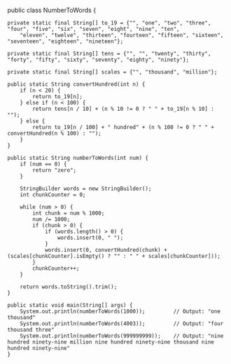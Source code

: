 public class NumberToWords {

    private static final String[] to_19 = {"", "one", "two", "three", "four", "five", "six", "seven", "eight", "nine", "ten", 
        "eleven", "twelve", "thirteen", "fourteen", "fifteen", "sixteen", "seventeen", "eighteen", "nineteen"};
    
    private static final String[] tens = {"", "", "twenty", "thirty", "forty", "fifty", "sixty", "seventy", "eighty", "ninety"};
    
    private static final String[] scales = {"", "thousand", "million"};
    
    public static String convertHundred(int n) {
        if (n < 20) {
            return to_19[n];
        } else if (n < 100) {
            return tens[n / 10] + (n % 10 != 0 ? " " + to_19[n % 10] : "");
        } else {
            return to_19[n / 100] + " hundred" + (n % 100 != 0 ? " " + convertHundred(n % 100) : "");
        }
    }
    
    public static String numberToWords(int num) {
        if (num == 0) {
            return "zero";
        }
        
        StringBuilder words = new StringBuilder();
        int chunkCounter = 0;
        
        while (num > 0) {
            int chunk = num % 1000;
            num /= 1000;
            if (chunk > 0) {
                if (words.length() > 0) {
                    words.insert(0, " ");
                }
                words.insert(0, convertHundred(chunk) + (scales[chunkCounter].isEmpty() ? "" : " " + scales[chunkCounter]));
            }
            chunkCounter++;
        }
        
        return words.toString().trim();
    }

    public static void main(String[] args) {
        System.out.println(numberToWords(1000));         // Output: "one thousand"
        System.out.println(numberToWords(4003));         // Output: "four thousand three"
        System.out.println(numberToWords(999999999));    // Output: "nine hundred ninety-nine million nine hundred ninety-nine thousand nine hundred ninety-nine"
    }
